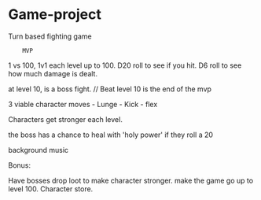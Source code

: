 # Game-project
Turn based fighting game

        MVP
1 vs 100, 1v1 each level up to 100.
D20 roll to see if you hit.
D6 roll to see how much damage is dealt.

at level 10, is a boss fight. // Beat level 10 is the end of the mvp

3 viable character moves
    - Lunge 
    - Kick
    - flex

Characters get stronger each level.

the boss has a chance to heal with 'holy power' if they roll a 20

background music

Bonus:

Have bosses drop loot to make character stronger.
make the game go up to level 100. 
Character store.
